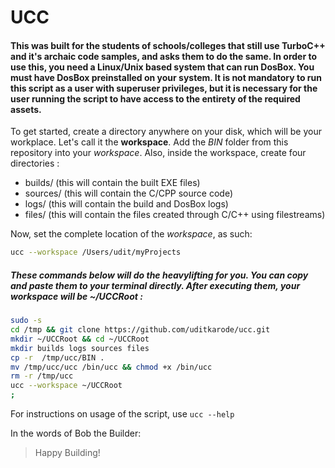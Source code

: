 # UCC

#### This was built for the students of schools/colleges that still use TurboC++ and it's archaic code samples, and asks them to do the same. In order to use this, you need a Linux/Unix based system that can run DosBox. You must have DosBox preinstalled on your system. It is not mandatory to run this script as a user with superuser privileges, but it is necessary for the user running the script to have access to the entirety of the required assets.

To get started, create a directory anywhere on your disk, which will be your workplace. Let's call it the **workspace**. Add the *BIN* folder from this repository into your *workspace*. Also, inside the workspace, create four directories : 

- builds/ (this will contain the built EXE files)
- sources/ (this will contain the C/CPP source code)
- logs/ (this will contain the build and DosBox logs)
- files/ (this will contain the files created through C/C++ using filestreams)

Now, set the complete location of the *workspace*, as such:

```bash
ucc --workspace /Users/udit/myProjects
```

##### These commands below will do the heavylifting for you. You can copy and paste them to your terminal directly. After executing them, your workspace will be ~/UCCRoot :

```bash
sudo -s
cd /tmp && git clone https://github.com/uditkarode/ucc.git
mkdir ~/UCCRoot && cd ~/UCCRoot
mkdir builds logs sources files
cp -r  /tmp/ucc/BIN .
mv /tmp/ucc/ucc /bin/ucc && chmod +x /bin/ucc
rm -r /tmp/ucc
ucc --workspace ~/UCCRoot 
;
```

For instructions on usage of the script, use `ucc --help`

In the words of Bob the Builder:
> Happy Building!
